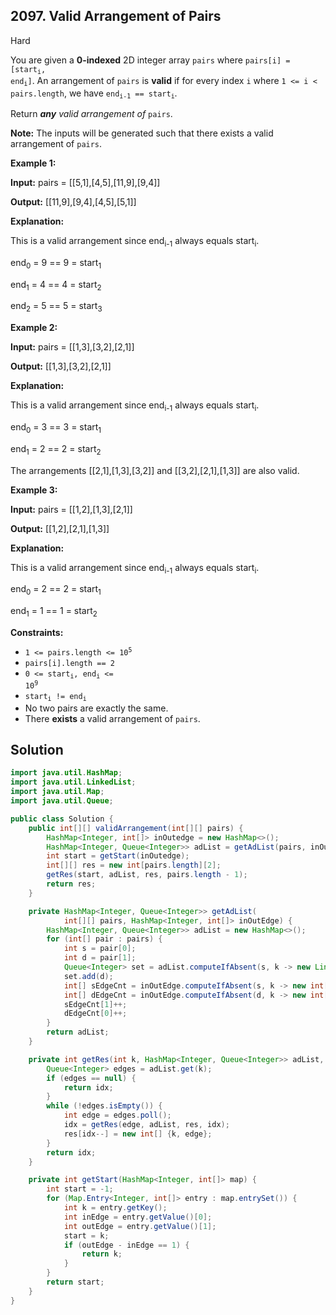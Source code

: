 ## 2097\. Valid Arrangement of Pairs

Hard

You are given a **0-indexed** 2D integer array `pairs` where <code>pairs[i] = [start<sub>i</sub>, end<sub>i</sub>]</code>. An arrangement of `pairs` is **valid** if for every index `i` where `1 <= i < pairs.length`, we have <code>end<sub>i-1</sub> == start<sub>i</sub></code>.

Return _**any** valid arrangement of_ `pairs`.

**Note:** The inputs will be generated such that there exists a valid arrangement of `pairs`.

**Example 1:**

**Input:** pairs = [[5,1],[4,5],[11,9],[9,4]]

**Output:** [[11,9],[9,4],[4,5],[5,1]]

**Explanation:**

This is a valid arrangement since end<sub>i-1</sub> always equals start<sub>i</sub>.

end<sub>0</sub> = 9 == 9 = start<sub>1</sub>

end<sub>1</sub> = 4 == 4 = start<sub>2</sub>

end<sub>2</sub> = 5 == 5 = start<sub>3</sub>

**Example 2:**

**Input:** pairs = [[1,3],[3,2],[2,1]]

**Output:** [[1,3],[3,2],[2,1]]

**Explanation:**

This is a valid arrangement since end<sub>i-1</sub> always equals start<sub>i</sub>.

end<sub>0</sub> = 3 == 3 = start<sub>1</sub>

end<sub>1</sub> = 2 == 2 = start<sub>2</sub>

The arrangements [[2,1],[1,3],[3,2]] and [[3,2],[2,1],[1,3]] are also valid.

**Example 3:**

**Input:** pairs = [[1,2],[1,3],[2,1]]

**Output:** [[1,2],[2,1],[1,3]]

**Explanation:**

This is a valid arrangement since end<sub>i-1</sub> always equals start<sub>i</sub>.

end<sub>0</sub> = 2 == 2 = start<sub>1</sub>

end<sub>1</sub> = 1 == 1 = start<sub>2</sub>

**Constraints:**

*   <code>1 <= pairs.length <= 10<sup>5</sup></code>
*   `pairs[i].length == 2`
*   <code>0 <= start<sub>i</sub>, end<sub>i</sub> <= 10<sup>9</sup></code>
*   <code>start<sub>i</sub> != end<sub>i</sub></code>
*   No two pairs are exactly the same.
*   There **exists** a valid arrangement of `pairs`.

## Solution

```java
import java.util.HashMap;
import java.util.LinkedList;
import java.util.Map;
import java.util.Queue;

public class Solution {
    public int[][] validArrangement(int[][] pairs) {
        HashMap<Integer, int[]> inOutedge = new HashMap<>();
        HashMap<Integer, Queue<Integer>> adList = getAdList(pairs, inOutedge);
        int start = getStart(inOutedge);
        int[][] res = new int[pairs.length][2];
        getRes(start, adList, res, pairs.length - 1);
        return res;
    }

    private HashMap<Integer, Queue<Integer>> getAdList(
            int[][] pairs, HashMap<Integer, int[]> inOutEdge) {
        HashMap<Integer, Queue<Integer>> adList = new HashMap<>();
        for (int[] pair : pairs) {
            int s = pair[0];
            int d = pair[1];
            Queue<Integer> set = adList.computeIfAbsent(s, k -> new LinkedList<>());
            set.add(d);
            int[] sEdgeCnt = inOutEdge.computeIfAbsent(s, k -> new int[2]);
            int[] dEdgeCnt = inOutEdge.computeIfAbsent(d, k -> new int[2]);
            sEdgeCnt[1]++;
            dEdgeCnt[0]++;
        }
        return adList;
    }

    private int getRes(int k, HashMap<Integer, Queue<Integer>> adList, int[][] res, int idx) {
        Queue<Integer> edges = adList.get(k);
        if (edges == null) {
            return idx;
        }
        while (!edges.isEmpty()) {
            int edge = edges.poll();
            idx = getRes(edge, adList, res, idx);
            res[idx--] = new int[] {k, edge};
        }
        return idx;
    }

    private int getStart(HashMap<Integer, int[]> map) {
        int start = -1;
        for (Map.Entry<Integer, int[]> entry : map.entrySet()) {
            int k = entry.getKey();
            int inEdge = entry.getValue()[0];
            int outEdge = entry.getValue()[1];
            start = k;
            if (outEdge - inEdge == 1) {
                return k;
            }
        }
        return start;
    }
}
```